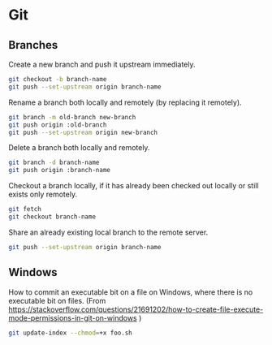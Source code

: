 # Git

## Branches

Create a new branch and push it upstream immediately.

```bash
git checkout -b branch-name
git push --set-upstream origin branch-name
```

Rename a branch both locally and remotely (by replacing it remotely).

```bash
git branch -m old-branch new-branch
git push origin :old-branch
git push --set-upstream origin new-branch
```

Delete a branch both locally and remotely.

```bash
git branch -d branch-name
git push origin :branch-name
```

Checkout a branch locally, if it has already been checked out locally or
still exists only remotely.

```bash
git fetch
git checkout branch-name
```

Share an already existing local branch to the remote server.

```bash
git push --set-upstream origin branch-name
```

## Windows

How to commit an executable bit on a file on Windows, where there is no executable bit on files.
(From https://stackoverflow.com/questions/21691202/how-to-create-file-execute-mode-permissions-in-git-on-windows )

```bash
git update-index --chmod=+x foo.sh
```
